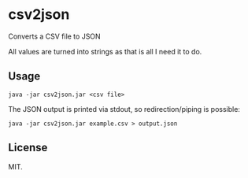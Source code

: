 # csv2json

Converts a CSV file to JSON

All values are turned into strings as that is all I need it to do.

## Usage

`java -jar csv2json.jar <csv file>`

The JSON output is printed via stdout, so redirection/piping is possible:

`java -jar csv2json.jar example.csv > output.json`

## License

MIT.

